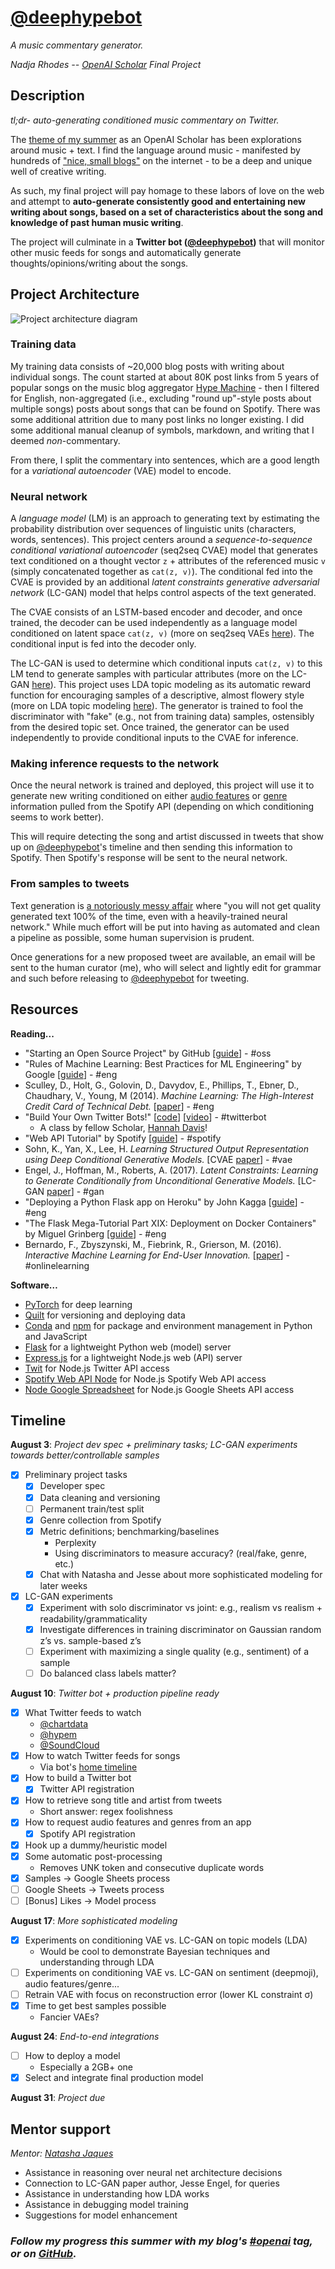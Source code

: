 # [@deephypebot](http://twitter.com/deephypebot)
_A music commentary generator._

_Nadja Rhodes -- [OpenAI Scholar](https://github.com/iconix/openai) Final Project_

## Description
_tl;dr- auto-generating conditioned music commentary on Twitter._

The [theme of my summer](https://iconix.github.io/dl/2018/06/03/project-ideation#finding-my-niche) as an OpenAI Scholar has been explorations around music + text. I find the language around music - manifested by hundreds of ["nice, small blogs"](https://www.theverge.com/2018/1/2/16840940/spotify-algorithm-music-discovery-mix-cds-resolution) on the internet - to be a deep and unique well of creative writing.

As such, my final project will pay homage to these labors of love on the web and attempt to **auto-generate consistently good and entertaining new writing about songs, based on a set of characteristics about the song and knowledge of past human music writing**.

The project will culminate in a **Twitter bot ([@deephypebot](http://twitter.com/deephypebot))** that will monitor other music feeds for songs and automatically generate thoughts/opinions/writing about the songs.

## Project Architecture

![Project architecture diagram](deephypebot-architecture.svg)

### Training data

My training data consists of ~20,000 blog posts with writing about individual songs. The count started at about 80K post links from 5 years of popular songs on the music blog aggregator [Hype Machine](https://hypem.com/) - then I filtered for English, non-aggregated (i.e., excluding "round up"-style posts about multiple songs) posts about songs that can be found on Spotify. There was some additional attrition due to many post links no longer existing. I did some additional manual cleanup of symbols, markdown, and writing that I deemed _non_-commentary.

From there, I split the commentary into sentences, which are a good length for a _variational autoencoder_ (VAE) model to encode.

### Neural network

A _language model_ (LM) is an approach to generating text by estimating the probability distribution over sequences of linguistic units (characters, words, sentences). This project centers around a _sequence-to-sequence conditional variational autoencoder_ (seq2seq CVAE) model that generates text conditioned on a thought vector `z` + attributes of the referenced music `v` (simply concatenated together as `cat(z, v)`). The conditional fed into the CVAE is provided by an additional _latent constraints generative adversarial network_ (LC-GAN) model that helps control aspects of the text generated.

The CVAE consists of an LSTM-based encoder and decoder, and once trained, the decoder can be used independently as a language model conditioned on latent space `cat(z, v)` (more on seq2seq VAEs [here](https://iconix.github.io/dl/2018/06/29/energy-and-vae#seq2seq-vae-for-text-generation)). The conditional input is fed into the decoder only.

The LC-GAN is used to determine which conditional inputs `cat(z, v)` to this LM tend to generate samples with particular attributes (more on the LC-GAN [here](https://iconix.github.io/dl/2018/07/28/lcgan)). This project uses LDA topic modeling as its automatic reward function for encouraging samples of a descriptive, almost flowery style (more on LDA topic modeling [here](https://iconix.github.io/dl/2018/08/24/project-notes-2)). The generator is trained to fool the discriminator with "fake" (e.g., not from training data) samples, ostensibly from the desired topic set. Once trained, the generator can be used independently to provide conditional inputs to the CVAE for inference.

### Making inference requests to the network

Once the neural network is trained and deployed, this project will use it to generate new writing conditioned on either [audio features](https://developer.spotify.com/documentation/web-api/reference/tracks/get-audio-features/) or [genre](https://developer.spotify.com/documentation/web-api/reference/artists/get-artist/) information pulled from the Spotify API (depending on which conditioning seems to work better).

This will require detecting the song and artist discussed in tweets that show up on [@deephypebot](http://twitter.com/deephypebot)'s timeline and then sending this information to Spotify. Then Spotify's response will be sent to the neural network.

### From samples to tweets

Text generation is [a notoriously messy affair](https://iconix.github.io/dl/2018/06/20/arxiv-song-titles#text-generation-is-a-messy-affair) where "you will not get quality generated text 100% of the time, even with a heavily-trained neural network." While much effort will be put into having as automated and clean a pipeline as possible, some human supervision is prudent.

Once generations for a new proposed tweet are available, an email will be sent to the human curator (me), who will select and lightly edit for grammar and such before releasing to [@deephypebot](http://twitter.com/deephypebot) for tweeting.

## Resources

**Reading...**
- "Starting an Open Source Project" by GitHub [[guide](https://opensource.guide/starting-a-project/)] - #oss
- "Rules of Machine Learning: Best Practices for ML Engineering" by Google [[guide](https://developers.google.com/machine-learning/guides/rules-of-ml/)] - #eng
- Sculley, D., Holt, G., Golovin, D., Davydov, E., Phillips, T., Ebner, D., Chaudhary, V., Young, M (2014). _Machine Learning: The High-Interest Credit Card of Technical Debt._ [[paper](https://ai.google/research/pubs/pub43146)] - #eng
- "Build Your Own Twitter Bots!" [[code](https://github.com/handav/twitter-bots)] [[video](https://egghead.io/courses/create-your-own-twitter-bots)] - #twitterbot
    - A class by fellow Scholar, [Hannah Davis](http://www.hannahishere.com/)!
- "Web API Tutorial" by Spotify [[guide](https://developer.spotify.com/documentation/web-api/quick-start/)] - #spotify
- Sohn, K., Yan, X., Lee, H. _Learning Structured Output Representation using Deep Conditional Generative Models._ [CVAE [paper](http://papers.nips.cc/paper/5775-learning-structured-output-representation-using-deep-conditional-generative-models.pdf)] - #vae
- Engel, J., Hoffman, M., Roberts, A. (2017). _Latent Constraints: Learning to Generate Conditionally from Unconditional Generative Models._ [LC-GAN [paper](https://arxiv.org/abs/1711.05772)] - #gan
- "Deploying a Python Flask app on Heroku" by John Kagga [[guide](https://medium.com/the-andela-way/deploying-a-python-flask-app-to-heroku-41250bda27d0)] - #eng
- "The Flask Mega-Tutorial Part XIX: Deployment on Docker Containers" by Miguel Grinberg [[guide](https://blog.miguelgrinberg.com/post/the-flask-mega-tutorial-part-xix-deployment-on-docker-containers)] - #eng
- Bernardo, F., Zbyszynski, M., Fiebrink, R., Grierson, M. (2016). _Interactive Machine Learning for End-User Innovation._ [[paper](http://research.gold.ac.uk/19767/)] - #onlinelearning

**Software…**
- [PyTorch](https://pytorch.org/) for deep learning
- [Quilt](https://quiltdata.com/) for versioning and deploying data
- [Conda](https://conda.io/docs/) and [npm](https://www.npmjs.com/) for package and environment management in Python and JavaScript
- [Flask](http://flask.pocoo.org/) for a lightweight Python web (model) server
- [Express.js](https://expressjs.com/) for a lightweight Node.js web (API) server
- [Twit](https://github.com/ttezel/twit) for Node.js Twitter API access
- [Spotify Web API Node](https://github.com/thelinmichael/spotify-web-api-node) for Node.js Spotify Web API access
- [Node Google Spreadsheet](https://github.com/theoephraim/node-google-spreadsheet) for Node.js Google Sheets API access

## Timeline

**August 3**: _Project dev spec + preliminary tasks; LC-GAN experiments towards better/controllable samples_

- [x] Preliminary project tasks
    - [x] Developer spec
    - [x] Data cleaning and versioning
    - [ ] Permanent train/test split
    - [x] Genre collection from Spotify
    - [x] Metric definitions; benchmarking/baselines
        - Perplexity
        - Using discriminators to measure accuracy? (real/fake, genre, etc.)
    - [x] Chat with Natasha and Jesse about more sophisticated modeling for later weeks
- [x] LC-GAN experiments
    - [x] Experiment with solo discriminator vs joint: e.g., realism vs realism + readability/grammaticality
    - [x] Investigate differences in training discriminator on Gaussian random z’s vs. sample-based z’s
    - [ ] Experiment with maximizing a single quality (e.g., sentiment) of a sample
    - [ ] Do balanced class labels matter?

**August 10**: _Twitter bot + production pipeline ready_

- [x] What Twitter feeds to watch
    - [@chartdata](https://twitter.com/chartdata)
    - [@hypem](https://twitter.com/hypem)
    - [@SoundCloud](https://twitter.com/SoundCloud)
- [x] How to watch Twitter feeds for songs
    - Via bot's [home timeline](https://developer.twitter.com/en/docs/tweets/timelines/api-reference/get-statuses-home_timeline.html)
- [x] How to build a Twitter bot
    - [x] Twitter API registration
- [x] How to retrieve song title and artist from tweets
    - Short answer: regex foolishness
- [x] How to request audio features and genres from an app
    - [x] Spotify API registration
- [x] Hook up a dummy/heuristic model
- [x] Some automatic post-processing
    - Removes UNK token and consecutive duplicate words
- [x] Samples -&gt; Google Sheets process
- [ ] Google Sheets -&gt; Tweets process
- [ ] [Bonus] Likes -&gt; Model process

**August 17**: _More sophisticated modeling_

- [x] Experiments on conditioning VAE vs. LC-GAN on topic models (LDA)
    - Would be cool to demonstrate Bayesian techniques and understanding through LDA
- [ ] Experiments on conditioning VAE vs. LC-GAN on sentiment (deepmoji), audio features/genre...
- [ ] Retrain VAE with focus on reconstruction error (lower KL constraint σ)
- [x] Time to get best samples possible
    - Fancier VAEs?

**August 24**: _End-to-end integrations_

- [ ] How to deploy a model
    - Especially a 2GB+ one
- [x] Select and integrate final production model

**August 31**: _Project due_

## Mentor support
_Mentor: [Natasha Jaques](https://twitter.com/natashajaques)_

- Assistance in reasoning over neural net architecture decisions
- Connection to LC-GAN paper author, Jesse Engel, for queries
- Assistance in understanding how LDA works
- Assistance in debugging model training
- Suggestions for model enhancement

### _Follow my progress this summer with my blog's [#openai](https://iconix.github.io/tags/openai) tag, or on [GitHub](https://github.com/iconix/openai)._
